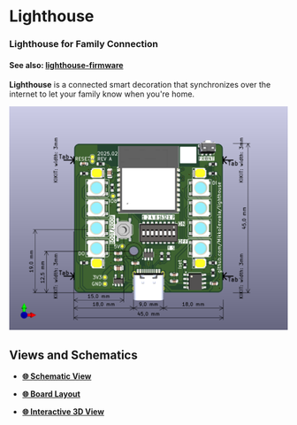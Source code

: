 # Lighthouse

### Lighthouse for Family Connection

#### See also: [lighthouse-firmware](https://github.com/MikkoTervala/lighthouse-firmware)

**Lighthouse** is a connected smart decoration that synchronizes over the internet to let your family know when you're home.

![Lighthouse PCB](pcb/lighthouse-pcb.png)

## Views and Schematics

- **[🌐 Schematic View](https://kicanvas.org/?github=https%3A%2F%2Fgithub.com%2FMikkoTervala%2Flighthouse%2Fblob%2Fmain%2Fpcb%2Flighthouse-pcb.kicad_sch)**

- **[🌐 Board Layout](https://kicanvas.org/?github=https%3A%2F%2Fgithub.com%2FMikkoTervala%2Flighthouse%2Fblob%2Fmain%2Fpcb%2Flighthouse-pcb.kicad_pcb)**

- **[🌐 Interactive 3D View](https://3dviewer.net/index.html#model=https://raw.githubusercontent.com/MikkoTervala/lighthouse/refs/heads/main/pcb/lighthouse-pcb.step)**
